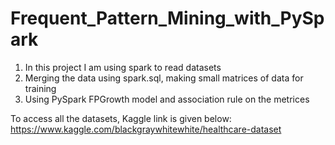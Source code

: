 # Frequent_Pattern_Mining_with_PySpark
1. In this project I am using spark to read datasets
2. Merging the data using spark.sql, making small matrices of data for training
3. Using PySpark FPGrowth model and association rule on the metrices

To access all the datasets, Kaggle link is given below:
https://www.kaggle.com/blackgraywhitewhite/healthcare-dataset
